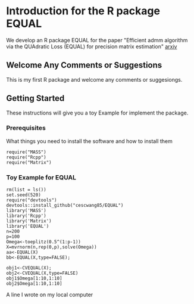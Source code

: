 # Introduction for the R package EQUAL
We develop an R package EQUAL for the paper
"Efficient admm algorithm via the QUAdratic Loss (EQUAL) for precision matrix estimation" [arxiv](https://arxiv.org/abs/1811.04545)  

## Welcome Any Comments or Suggestions
This is my first R package and welcome any comments or suggesiongs.

## Getting Started

These instructions will give you a toy Example for implement the package.

### Prerequisites

What things you need to install the software and how to install them

```
require("MASS")
require("Rcpp")
require("Matrix")
```
### Toy Example for EQUAL

```
rm(list = ls())
set.seed(520)
require("devtools")
devtools::install_github("cescwang85/EQUAL")
library('MASS')
library('Rcpp')
library('Matrix')
library('EQUAL')
n=200
p=100
Omega<-toeplitz(0.5^(1:p-1))
X=mvrnorm(n,rep(0,p),solve(Omega))
aa<-EQUAL(X)
bb<-EQUAL(X,type=FALSE);

obj1<-CVEQUAL(X);
obj2<-CVEQUAL(X,type=FALSE)
obj1$Omega[1:10,1:10]
obj2$Omega[1:10,1:10]
```
A line I wrote on my local computer
